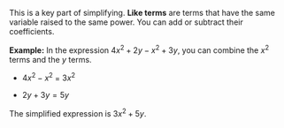 This is a key part of simplifying. **Like terms** are terms that have the same variable raised to the same power. You can add or subtract their coefficients.

**Example:** In the expression $4x^2 +2y −x^2 +3y$, you can combine the $x^2$ terms and the $y$ terms.

- $4x^2−x^2$ = $3x^2$

- $2y+3y=5y$


The simplified expression is $3x^2 +5y$.